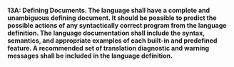 **13A: Defining Documents.  The language shall have a complete and unambiguous defining document. It should be possible to predict the possible actions of any syntactically correct program from the language definition. The language documentation shall include the syntax, semantics, and appropriate examples of each built-in and predefined feature. A recommended set of translation diagnostic and warning messages shall be included in the language definition.**
